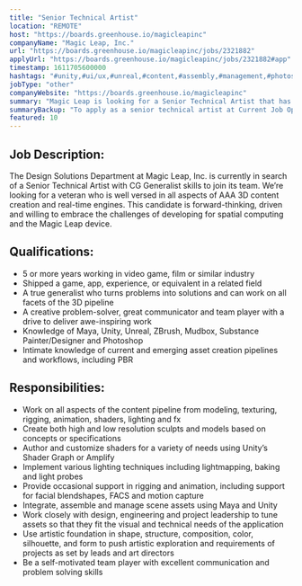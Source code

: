 ```yaml
---
title: "Senior Technical Artist"
location: "REMOTE"
host: "https://boards.greenhouse.io/magicleapinc"
companyName: "Magic Leap, Inc."
url: "https://boards.greenhouse.io/magicleapinc/jobs/2321882"
applyUrl: "https://boards.greenhouse.io/magicleapinc/jobs/2321882#app"
timestamp: 1611705600000
hashtags: "#unity,#ui/ux,#unreal,#content,#assembly,#management,#photoshop,#office"
jobType: "other"
companyWebsite: "https://boards.greenhouse.io/magicleapinc"
summary: "Magic Leap is looking for a Senior Technical Artist that has 5 or more years of experience in working on video games, film or similar industry."
summaryBackup: "To apply as a senior technical artist at Current Job Openings at Magic Leap, Inc., you preferably need to have some knowledge of: #unity, #ui/ux, #content."
featured: 10
---
```


## Job Description:

The Design Solutions Department at Magic Leap, Inc. is currently in search of a Senior Technical Artist with CG Generalist skills to join its team. We’re looking for a veteran who is well versed in all aspects of AAA 3D content creation and real-time engines. This candidate is forward-thinking, driven and willing to embrace the challenges of developing for spatial computing and the Magic Leap device. 

## Qualifications:

*   5 or more years working in video game, film or similar industry
*   Shipped a game, app, experience, or equivalent in a related field
*   A true generalist who turns problems into solutions and can work on all facets of the 3D pipeline
*   A creative problem-solver, great communicator and team player with a drive to deliver awe-inspiring work
*   Knowledge of Maya, Unity, Unreal, ZBrush, Mudbox, Substance Painter/Designer and Photoshop
*   Intimate knowledge of current and emerging asset creation pipelines and workflows, including PBR

## Responsibilities:

*   Work on all aspects of the content pipeline from modeling, texturing, rigging, animation, shaders, lighting and fx
*   Create both high and low resolution sculpts and models based on concepts or specifications
*   Author and customize shaders for a variety of needs using Unity’s Shader Graph or Amplify
*   Implement various lighting techniques including lightmapping, baking and light probes
*   Provide occasional support in rigging and animation, including support for facial blendshapes, FACS and motion capture
*   Integrate, assemble and manage scene assets using Maya and Unity
*   Work closely with design, engineering and project leadership to tune assets so that they fit the visual and technical needs of the application
*   Use artistic foundation in shape, structure, composition, color, silhouette, and form to push artistic exploration and requirements of projects as set by leads and art directors
*   Be a self-motivated team player with excellent communication and problem solving skills

